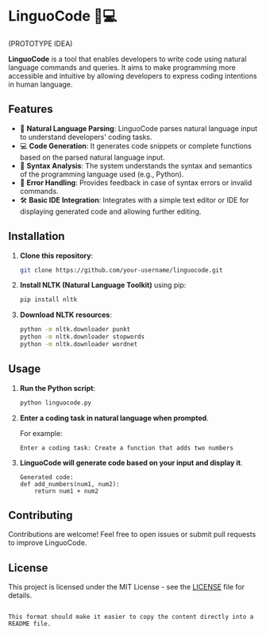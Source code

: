 # LinguoCode 📝💻

(PROTOTYPE IDEA)

**LinguoCode** is a tool that enables developers to write code using natural language commands and queries. It aims to make programming more accessible and intuitive by allowing developers to express coding intentions in human language.

## Features

- 📝 **Natural Language Parsing**: LinguoCode parses natural language input to understand developers' coding tasks.
- 💻 **Code Generation**: It generates code snippets or complete functions based on the parsed natural language input.
- 🧠 **Syntax Analysis**: The system understands the syntax and semantics of the programming language used (e.g., Python).
- 🚦 **Error Handling**: Provides feedback in case of syntax errors or invalid commands.
- 🛠️ **Basic IDE Integration**: Integrates with a simple text editor or IDE for displaying generated code and allowing further editing.

## Installation

1. **Clone this repository**:

   ```bash
   git clone https://github.com/your-username/linguocode.git
   ```

2. **Install NLTK (Natural Language Toolkit)** using pip:

   ```bash
   pip install nltk
   ```

3. **Download NLTK resources**:

   ```bash
   python -m nltk.downloader punkt
   python -m nltk.downloader stopwords
   python -m nltk.downloader wordnet
   ```

## Usage

1. **Run the Python script**:

   ```bash
   python linguocode.py
   ```

2. **Enter a coding task in natural language when prompted**.

   For example:
   ```
   Enter a coding task: Create a function that adds two numbers
   ```

3. **LinguoCode will generate code based on your input and display it**.

   ```
   Generated code:
   def add_numbers(num1, num2):
       return num1 + num2
   ```

## Contributing

Contributions are welcome! Feel free to open issues or submit pull requests to improve LinguoCode.

## License

This project is licensed under the MIT License - see the [LICENSE](LICENSE) file for details.
``` 

This format should make it easier to copy the content directly into a README file.
